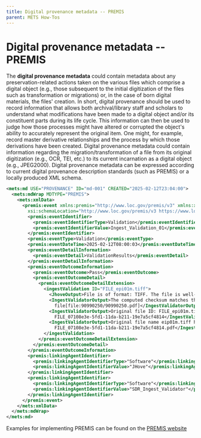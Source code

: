 ```yaml
---
title: Digital provenance metadata -- PREMIS
parent: METS How-Tos
---
```

# Digital provenance metadata -- PREMIS

The **digital provenance metadata** could contain metadata about any preservation-related actions taken on the various files which comprise a digital object (e.g., those subsequent to the initial digitization of the files such as transformation or migrations) or, in the case of born digital materials, the files' creation. In short, digital provenance should be used to record information that allows both archival/library staff and scholars to understand what modifications have been made to a digital object and/or its constituent parts during its life cycle. This information can then be used to judge how those processes might have altered or corrupted the object's ability to accurately represent the original item. One might, for example, record master derivative relationships and the process by which those derivations have been created. Digital provenance metadata could contain information regarding the migration/transformation of a file from its original digitization (e.g., OCR, TEI, etc.) to its current incarnation as a digital object (e.g., JPEG2000). Digital provenance metadata can be expressed according to current digital provenance description standards (such as PREMIS) or a locally produced XML schema.

```xml
<mets:md USE="PROVENANCE" ID="md-001" CREATED="2025-02-12T23:04:00">
  <mets:mdWrap MDTYPE="PREMIS">
    <mets:xmlData>
      <premis:event xmlns:premis="http://www.loc.gov/premis/v3" xmlns:xsi="http://www.w3.org/2001/XMLSchema-instance"
        xsi:schemaLocation="http://www.loc.gov/premis/v3 https://www.loc.gov/standards/premis/v3/premis-v3-0.xsd" version="3.0">
        <premis:eventIdentifier>
          <premis:eventIdentifierType>Validation</premis:eventIdentifierType>
          <premis:eventIdentifierValue>Ingest_Validation_01</premis:eventIdentifierValue>
        </premis:eventIdentifier>
        <premis:eventType>Validation</premis:eventType>
        <premis:eventDateTime>2025-02-12T08:00:03</premis:eventDateTime>
        <premis:eventDetailInformation>
          <premis:eventDetail>ValidationResults</premis:eventDetail>
        </premis:eventDetailInformation>
        <premis:eventOutcomeInformation>
          <premis:eventOutcome>Pass</premis:eventOutcome>
          <premis:eventOutcomeDetail>
            <premis:eventOutcomeDetailExtension>
              <ingestValidation ID="FILE_epi01m.tiff">
                <JhoveOutput>File is of format: TIFF. The file is well-formed. The file is valid.</JhoveOutput>
                <IngestValidatorOutput>The computed checksum matches the original checksum for
                  file[file:90990250/90990250.pdf]</IngestValidatorOutput>
                <IngestValidatorOutput>Original file ID: FILE_epi01m.tiff has been changed to
                  FILE_07108e3e-5fd1-11da-b211-19e7a5cf4814</IngestValidatorOutput>
                <IngestValidatorOutput>Original file name eip01m.tiff has been changed to
                  FILE_07108e3e-5fd1-11da-b211-19e7a5cf4814.pdf</IngestValidatorOutput>
              </ingestValidation>
            </premis:eventOutcomeDetailExtension>
          </premis:eventOutcomeDetail>
        </premis:eventOutcomeInformation>
        <premis:linkingAgentIdentifier>
          <premis:linkingAgentIdentifierType>"Software"</premis:linkingAgentIdentifierType>
          <premis:linkingAgentIdentifierValue>"JHove"</premis:linkingAgentIdentifierValue>
        </premis:linkingAgentIdentifier>
        <premis:linkingAgentIdentifier>
          <premis:linkingAgentIdentifierType>"Software"</premis:linkingAgentIdentifierType>
          <premis:linkingAgentIdentifierValue>"SDR_Ingest_Validator"</premis:linkingAgentIdentifierValue>
        </premis:linkingAgentIdentifier>
      </premis:event>
    </mets:xmlData>
  </mets:mdWrap>
</mets:md>
```

Examples for implementing PREMIS can be found on the
[PREMIS website](https://www.loc.gov/standards/premis/)
